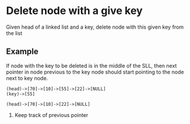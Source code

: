 # Delete node with a give key
Given head of a linked list and a key, delete node with this given key from the list

## Example
If node with the key to be deleted is in the middle of the SLL, then next pointer in node previous to the key node should start pointing to the node next to key node.
```
(head)->[70]->[10]->[55]->[22]->[NULL]
(key)->[55]

(head)->[70]->[10]->[22]->[NULL]
```

1. Keep track of previous pointer
